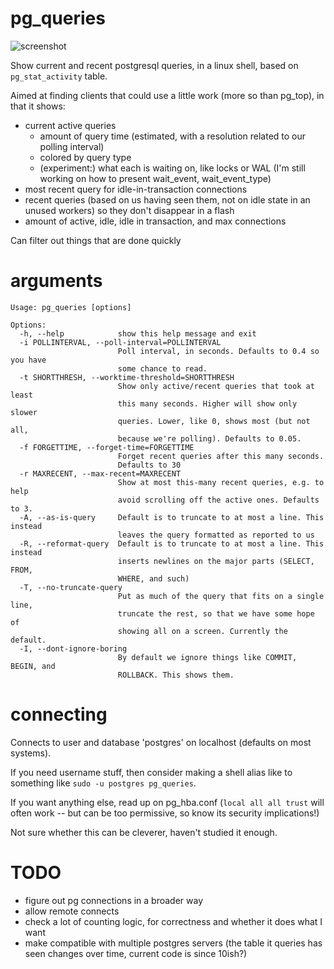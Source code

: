 # pg_queries
![screenshot](https://raw.githubusercontent.com/scarfboy/pg_queries/master/screenshot.png "screenshot")

Show current and recent postgresql queries, in a linux shell, based on `pg_stat_activity` table.

Aimed at finding clients that could use a little work (more so than pg_top), in that it shows:
- current active queries 
  - amount of query time (estimated, with a resolution related to our polling interval)
  - colored by query type
  - (experiment:) what each is waiting on, like locks or WAL (I'm still working on how to present wait_event, wait_event_type)
- most recent query for idle-in-transaction connections
- recent queries (based on us having seen them, not on idle state in an unused workers) so they don't disappear in a flash
- amount of active, idle, idle in transaction, and max connections

Can filter out things that are done quickly 


# arguments

```
Usage: pg_queries [options]

Options:
  -h, --help            show this help message and exit
  -i POLLINTERVAL, --poll-interval=POLLINTERVAL
                        Poll interval, in seconds. Defaults to 0.4 so you have
                        some chance to read.
  -t SHORTTHRESH, --worktime-threshold=SHORTTHRESH
                        Show only active/recent queries that took at least
                        this many seconds. Higher will show only slower
                        queries. Lower, like 0, shows most (but not all,
                        because we're polling). Defaults to 0.05.
  -f FORGETTIME, --forget-time=FORGETTIME
                        Forget recent queries after this many seconds.
                        Defaults to 30
  -r MAXRECENT, --max-recent=MAXRECENT
                        Show at most this-many recent queries, e.g. to help
                        avoid scrolling off the active ones. Defaults to 3.
  -A, --as-is-query     Default is to truncate to at most a line. This instead
                        leaves the query formatted as reported to us
  -R, --reformat-query  Default is to truncate to at most a line. This instead
                        inserts newlines on the major parts (SELECT, FROM, 
                        WHERE, and such)
  -T, --no-truncate-query
                        Put as much of the query that fits on a single line,
                        truncate the rest, so that we have some hope of
                        showing all on a screen. Currently the default.
  -I, --dont-ignore-boring
                        By default we ignore things like COMMIT, BEGIN, and
                        ROLLBACK. This shows them.
```

# connecting

Connects to user and database 'postgres' on localhost (defaults on most systems).

If you need username stuff, then consider making a shell alias like to something like `sudo -u postgres pg_queries`.


If you want anything else, read up on pg_hba.conf   (`local all all trust`   will often work -- but can be too permissive, so know its security implications!)

Not sure whether this can be cleverer, haven't studied it enough.


# TODO
- figure out pg connections in a broader way
- allow remote connects
- check a lot of counting logic, for correctness and whether it does what I want
- make compatible with multiple postgres servers (the table it queries has seen changes over time, current code is since 10ish?)

  
